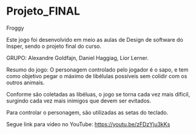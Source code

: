 # Projeto_FINAL
Froggy

Este jogo foi desenvolvido em meio as aulas de Design de software do Insper, sendo o projeto final do curso.

GRUPO:
Alexandre Goldfajn,
Daniel Haggiag,
Lior Lerner.

Resumo do jogo:
O personagem controlado pelo jogador é o sapo, e tem como objetivo pegar o máximo de libélulas possíveis sem colidir com os outros animais.

Conforme são coletadas as libéluas, o jogo se torna cada vez mais díficil, surgindo cada vez mais inimigos que devem ser evitados.

Para controlar o personagem, são utilizadas as setas do teclado.


Segue link para video no YouTube:
https://youtu.be/zFDzYju3kKs